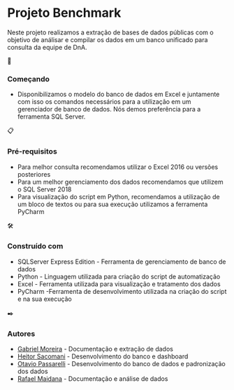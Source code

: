 <h1>Projeto Benchmark</h1>
  Neste projeto realizamos a extração de bases de dados públicas com o objetivo de análisar e compilar os dados em um banco unificado para consulta da equipe de DnA. 

🚀 <h3>Começando</h3>
   <ul>
    <li>Disponibilizamos o modelo do banco de dados em Excel e juntamente com isso os comandos necessários para a utilização em um gerenciador de banco de dados.
      Nós demos preferência para a ferramenta SQL Server.</li>
  </ul>

📋 <h3>Pré-requisitos</h3>
<ul>
  <li>Para melhor consulta recomendamos utilizar o Excel 2016 ou versões posteriores</li>
  <li>Para um melhor gerenciamento dos dados recomendamos que utilizem o SQL Server 2018</li>
  <li>Para visualização do script em Python, recomendamos a utilização de um bloco de textos ou para sua execução utilizamos a ferramenta PyCharm</li>
</ul>

🛠️ <h3>Construído com</h3>

<ul>
  <li>SQLServer Express Edition - Ferramenta de gerenciamento de banco de dados</li>
  <li>Python - Linguagem utilizada para criação do script de automatização</li>
  <li>Excel - Ferramenta utilizada para visualização e tratamento dos dados</li>
  <li>PyCharm -Ferramenta de desenvolvimento utilizada na criação do script e na sua execução</li> 
</ul>

✒️ <h3>Autores</h3>
<ul>
  <li><a href="https://github.com/GBXM02">Gabriel Moreira</a> - Documentação e extração de dados</li>
  <li><a href="https://github.com/HeitorSacomani">Heitor Sacomani</a> - Desenvolvimento do banco e dashboard</li>
  <li><a href="https://github.com/OtavioPassarelli06">Otavio Passarelli</a> - Desenvolvimento do banco de dados e padronização dos dados</li>
  <li><a href="https://github.com/RVMaidana">Rafael Maidana</a> - Documentação e análise de dados</li>
</ul>




